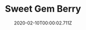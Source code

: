 ---
templateKey: blog-post
title: Sweet Gem Berry
type: fruit
description: It's been dormant for eons.
featuredpost: false
date: 2020-02-10T00:00:02.711Z
featuredimage: /img/Sweet_Gem_Berry.png
sellPrice: 3000
tags: 
  - fruit
  -  Stardrop quest
---